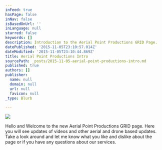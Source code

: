 ```yaml
---
inFeed: true
hasPage: false
inNav: false
isBasedOnUrl: ''
inLanguage: null
starred: false
keywords: []
description: Introduction to the Aerial Point Productions GRID Page.
datePublished: '2015-11-05T23:10:57.014Z'
dateModified: '2015-11-05T23:10:44.869Z'
title: Aerial Point Productions Intro
sourcePath: _posts/2015-11-05-aerial-point-productions-intro.md
published: true
authors: []
publisher:
  name: null
  domain: null
  url: null
  favicon: null
_type: Blurb

---
```

![](https://the-grid-user-content.s3-us-west-2.amazonaws.com/b0ea4e3b-a464-42de-9c95-001e23524a06.jpg)

Hello and Welcome to the new Aerial Point Productions GRID page. Here you will see updates of videos and other aerial and drone based updates. Take a look around and let me know what you like and dislike about the page or if you have any questions about our services.